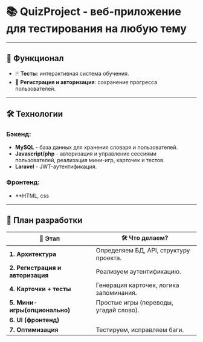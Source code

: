 # 📚 QuizProject - веб-приложение для тестирования на любую тему

---

## 🎯 Функционал
- 🃏 **Тесты**: интерактивная система обучения.
- 🔐 **Регистрация и авторизация**: сохранение прогресса пользователей.
---

## 🛠️ Технологии
### **Бэкенд:**
- **MySQL** - база данных для хранения словаря и пользователей.
- **Javascript/php** - авторизация и управление сессиями пользователей, реализация мини-игр, карточек и тестов.
- **Laravel** - JWT-аутентификация.

### **Фронтенд:**
- **HTML, css

---

## 📅 План разработки

| 📅 Этап | 🛠️ Что делаем? |
|------|----------------------|
| **1. Архитектура** | Определяем БД, API, структуру проекта. |
| **2. Регистрация и авторизация** | Реализуем аутентификацию. |
| **4. Карточки + тесты** | Генерация карточек, логика запоминания. |
| **5. Мини-игры(опционально)** | Простые игры (переводы, угадай слово). | 
| **6. UI (фронтенд)**|  |
| **7. Оптимизация** | Тестируем, исправляем баги. |
